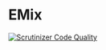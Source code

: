EMix
==============

[![Scrutinizer Code Quality](https://scrutinizer-ci.com/g/jonixj/emix/badges/quality-score.png?b=master)](https://scrutinizer-ci.com/g/jonixj/emix/?branch=master)
